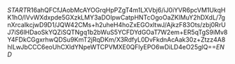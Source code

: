 $START$R16ahQFCfJAobMcAYOGrqHpPZgT4m1LXVbj6/iJ0iYVR6pcVM1UkqHK1hO/lVvWXdxpde5GXzkLMY3aDOlpwCatpHNTcOgoOaZKlMuY2hDXdL/7gnXrcaIkcjwD9D1/JQW42CMs+h2uheH4hoZxEGOxltwJ/AjkzF83Ots/zbj0RrUJ7iS6lHDaoSkYQZiSQTNgq1b2bWuS5YCFDYdGOaT7W2em+ER5qTgS9iMv8Y4FDkCGgxrhwQDSu9KmT2jRqDKm/X3RdfyL0DvFkdnAcAak30z+Ztzz4A8hlLwJbCCC6eoUhCXldYNpeWTCPVMXE0QFlyEPO6wDiLD4eO25glQ==$END$